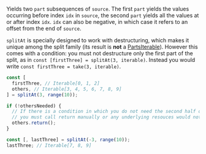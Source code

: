 Yields two `part` subsequences of `source`. The first `part` yields the values occurring before index `idx` in `source`, the second `part` yields all the values at or after index `idx`. `idx` can also be negative, in which case it refers to an offset from the end of `source`.

`splitAt` is specially designed to work with destructuring, which makes it unique among the split family (its result is **not** a [PartsIterable](#partsiterable)). However this comes with a condition: you must not destructure only the first part of the split, as in `const [firstThree] = splitAt(3, iterable)`. Instead you would write `const firstThree = take(3, iterable)`.

```js
const [
  firstThree, // Iterable[0, 1, 2]
  others, // Iterable[3, 4, 5, 6, 7, 8, 9]
] = splitAt(3, range(10));

if (!othersNeeded) {
  // If there is a condition in which you do not need the second half of the split
  // you must call return manually or any underlying resouces would not be released
  others.return();
}

const [, lastThree] = splitAt(-3, range(10));
lastThree; // Iterable[7, 8, 9]
```
